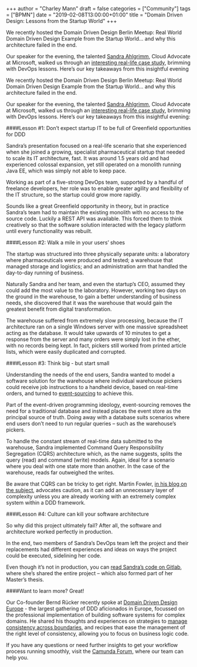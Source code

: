 +++
author = "Charley Mann"
draft = false
categories = ["Community"]
tags = ["BPMN"]
date = "2019-02-08T13:00:00+01:00"
title = "Domain Driven Design: Lessons from the Startup World"
+++

We recently hosted the Domain Driven Design Berlin Meetup: Real World Domain Driven Design Example from the Startup World... and why this architecture failed in the end.

Our speaker for the evening, the talented [Sandra Ahlgrimm](https://twitter.com/skriemhild), Cloud Advocate at Microsoft, walked us through an [interesting real-life case study](https://www.slideshare.net/sandramarlii/real-world-domain-driven-design-example), brimming with DevOps lessons. Here’s our key takeaways from this insightful evening

<!--more-->
We recently hosted the Domain Driven Design Berlin Meetup: Real World Domain Driven Design Example from the Startup World... and why this architecture failed in the end.

Our speaker for the evening, the talented [Sandra Ahlgrimm](https://twitter.com/skriemhild), Cloud Advocate at Microsoft, walked us through an [interesting real-life case study](https://www.slideshare.net/sandramarlii/real-world-domain-driven-design-example), brimming with DevOps lessons. Here’s our key takeaways from this insightful evening:

####Lesson #1: Don’t expect startup IT to be full of Greenfield opportunities for DDD

Sandra’s presentation focused on a real-life scenario that she experienced when she joined a growing, specialist pharmaceutical startup that needed to scale its IT architecture, fast. It was around 1.5 years old and had experienced colossal expansion, yet still operated on a monolith running Java EE, which was simply not able to keep pace.

Working as part of a five-strong DevOps team, supported by a handful of freelance developers, her role was to enable greater agility and flexibility of the IT structure, so the startup could grow more rapidly.

Sounds like a great Greenfield opportunity in theory, but in practice Sandra’s team had to maintain the existing monolith with no access to the source code. Luckily a REST API was available. This forced them to think creatively so that the software solution interacted with the legacy platform until every functionality was rebuilt.

####Lesson #2: Walk a mile in your users’ shoes

The startup was structured into three physically separate units: a laboratory where pharmaceuticals were produced and tested; a warehouse that managed storage and logistics; and an administration arm that handled the day-to-day running of business.

Naturally Sandra and her team, and even the startup’s CEO, assumed they could add the most value to the laboratory. However, working two days on the ground in the warehouse, to gain a better understanding of business needs, she discovered that it was the warehouse that would gain the greatest benefit from digital transformation.

The warehouse suffered from extremely slow processing, because the IT architecture ran on a single Windows server with one massive spreadsheet acting as the database. It would take upwards of 10 minutes to get a response from the server and many orders were simply lost in the ether, with no records being kept. In fact, pickers still worked from printed article lists, which were easily duplicated and corrupted.

####Lesson #3: Think big - but start small  

Understanding the needs of the end users, Sandra wanted to model a software solution for the warehouse where individual warehouse pickers could receive job instructions to a handheld device, based on real-time orders, and turned to [event-sourcing](https://martinfowler.com/articles/201701-event-driven.html) to achieve this.   

Part of the event-driven programming ideology, event-sourcing removes the need for a traditional database and instead places the event store as the principal source of truth. Doing away with a database suits scenarios where end users don’t need to run regular queries – such as the warehouse’s pickers.

To handle the constant stream of real-time data submitted to the warehouse, Sandra implemented Command Query Responsibility Segregation (CQRS) architecture which, as the name suggests, splits the query (read) and command (write) models. Again, ideal for a scenario where you deal with one state more than another. In the case of the warehouse, reads far outweighed the writes.

Be aware that CQRS can be tricky to get right. Martin Fowler, [in his blog on the subject](https://martinfowler.com/bliki/CQRS.html), advocates caution, as it can add an unnecessary layer of complexity unless you are already working with an extremely complex system within a DDD framework.   

####Lesson #4: Culture can kill your software architecture

So why did this project ultimately fail? After all, the software and architecture worked perfectly in production.

In the end, two members of Sandra’s DevOps team left the project and their replacements had different experiences and ideas on ways the project could be executed, sidelining her code.

Even though it’s not in production, you can [read Sandra’s code on Gitlab](https://gitlab.com/SandraKriemann/Microservice-Picking-Usecase), where she’s shared the entire project – which also formed part of her Master’s thesis.

####Want to learn more? Great!

Our Co-founder Bernd Rücker recently spoke at [Domain Driven Design Europe](https://dddeurope.com/2019/) - the largest gathering of DDD aficionados in Europe, focussed on the professional implementation of building software systems for complex domains. He shared his thoughts and experiences on strategies to [manage consistency across boundaries](https://www.slideshare.net/BerndRuecker/ddd-europe-2019-lost-in-transaction), and recipes that ease the management of the right level of consistency, allowing you to focus on business logic code.

If you have any questions or need further insights to get your workflow process running smoothly, visit the [Camunda Forum](https://forum.camunda.org/), where our team can help you.  
